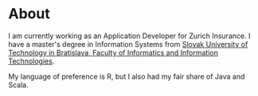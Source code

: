 # About

I am currently working as an Application Developer for Zurich Insurance. I have a master's degree in Information Systems from [Slovak University of Technology in Bratislava, Faculty of Informatics and Information Technologies](https://www.fiit.stuba.sk/en.html?page_id=749).

My language of preference is R, but I also had my fair share of Java and Scala.

